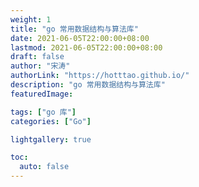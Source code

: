 ```yaml
---
weight: 1
title: "go 常用数据结构与算法库"
date: 2021-06-05T22:00:00+08:00
lastmod: 2021-06-05T22:00:00+08:00
draft: false
author: "宋涛"
authorLink: "https://hotttao.github.io/"
description: "go 常用数据结构与算法库"
featuredImage: 

tags: ["go 库"]
categories: ["Go"]

lightgallery: true

toc:
  auto: false
---
```

